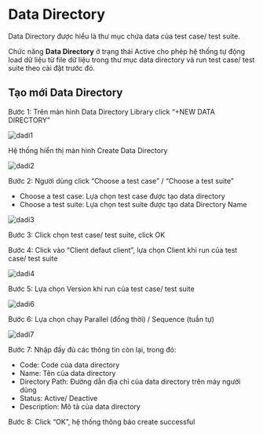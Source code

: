 # Data Directory

Data Directory được hiểu là thư mục chứa data của test case/ test suite.

Chức năng **Data Directory** ở trạng thái Active cho phép hệ thống tự động load dữ liệu từ file dữ liệu trong thư mục data directory và run test case/ test suite theo cài đặt trước đó.

## Tạo mới Data Directory

Bước 1:	Trên màn hình Data Directory Library click “+NEW DATA DIRECTORY” 

![dadi1](/test-framework-api/guest/doc-file/doc-file/4b7e2ee4-21fe-4696-bb1f-0e0559d8e872/dadi1.png)

Hệ thống hiển thị màn hình Create Data Directory

![dadi2](/test-framework-api/guest/doc-file/doc-file/73df9d13-b195-4a95-b05d-74391cbfc536/dadi2.png)

Bước 2: Người dùng click “Choose a test case” / “Choose a test suite”

-	Choose a test case: Lựa chọn test case được tạo data directory
-	Choose a test suite: Lựa chọn test suite được tạo data Directory Name

![dadi3](/test-framework-api/guest/doc-file/doc-file/a8e3b126-ce87-4fe2-b10f-c0ba40387772/dadi3.png)

Bước 3: Click chọn test case/ test suite, click OK

Bước 4: Click vào “Client defaut client”, lựa chọn Client khi run của test case/ test suite

![dadi4](/test-framework-api/guest/doc-file/doc-file/595e5cd5-7c5a-499d-b0b0-256028759566/dadi4.png)

Bước 5: Lựa chọn Version khi run của test case/ test suite

![dadi6](/test-framework-api/guest/doc-file/doc-file/cb2ec57f-89c7-475f-b5c4-b6ca63ec62b9/dadi6.png)

Bước 6: Lựa chọn chạy Parallel (đồng thời) / Sequence (tuần tự)

![dadi7](/test-framework-api/guest/doc-file/doc-file/59cab652-6de4-4034-84f2-72691fec4f2a/dadi7.png)

Bước 7: Nhập đầy đủ các thông tin còn lại, trong đó:

-	Code: Code của data directory
-	Name: Tên của data directory
-	Directory Path: Đường dẫn địa chỉ của data directory trên máy người dùng
-	Status: Active/ Deactive
-	Description: Mô tả của data directory
  
Bước 8: Click “OK”, hệ thống thông báo create successful
